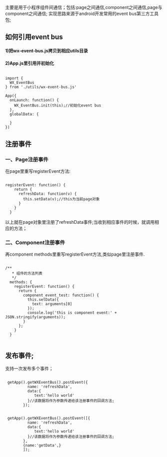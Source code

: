 主要是用于小程序组件间通信；包括:page之间通信,component之间通信,page与component之间通信;
实现思路来源于android开发常用的event bus第三方工具包;
## 如何引用event bus
   #### 1)把wx-event-bus.js拷贝到相应utils目录
   #### 2)App.js里引用并初始化
<pre><code>   
import {
  WX_EventBus
} from './utils/wx-event-bus.js'

App({
  onLaunch: function() {
    WX_EventBus.init(this);//初始化event bus
  },
  globalData: {

  }
})
</code></pre>
## 注册事件
### 一、Page注册事件
在page里重写registerEvent方法:
<pre><code>
registerEvent: function() {
    return {
      refreshData: function(v) {
        this.setData(v);//this为当前page对象
      }
    }
  }
</code></pre>
以上就在page对象里注册了refreshData事件;当收到相应事件的时候，就调用相应的方法；

### 二、Component注册事件
再component methods里重写registerEvent方法,类似page里注册事件.
<pre><code>
/**
   * 组件的方法列表
   */
  methods: {
    registerEvent: function() {
      return {
        component_event_test: function() {
          this.setData({
            text: arguments[0]
          });
          console.log('this is component event:' + JSON.stringify(arguments));
        }
      };
    }
  }
  </code></pre>
 ## 发布事件;
 支持一次发布多个事件；
 
<pre><code>
 getApp().getWXEventBus().postEvent({
          name: 'refreshData',
          data:{
             text:'hello world'
          }//该数据将作为参数传递给该注册事件的回调方法;
        });
</code></pre>
 <pre><code>
 getApp().getWXEventBus().postEvent([{
          name: 'refreshData',
          data:{
             text:'hello world'
          }//该数据将作为参数传递给该注册事件的回调方法;
        },
        {name:'getData',}
        ]);
</code></pre>

